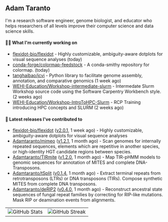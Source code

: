 ## Adam Taranto

I'm a research software engineer, genome biologist, and educator who helps researchers of all levels
improve their computer science and data science skills.

#### 👩‍💻 What I'm currently working on

- [flexidot-bio/flexidot](https://github.com/flexidot-bio/flexidot) - Highly customizable, ambiguity-aware dotplots for visual sequence analyses (today)
- [conda-forge/colormap-feedstock](https://github.com/conda-forge/colormap-feedstock) - A conda-smithy repository for colormap. (today)
- [tanghaibao/jcvi](https://github.com/tanghaibao/jcvi) - Python library to facilitate genome assembly, annotation, and comparative genomics (1 week ago)
- [WEHI-Education/Workshop-intermediate-slurm](https://github.com/WEHI-Education/Workshop-intermediate-slurm) - Intermedate Slurm Workshop source code using the Software Carpentry Workbench style. (2 weeks ago)
- [WEHI-Education/Workshop-IntroToHPC-Slurm](https://github.com/WEHI-Education/Workshop-IntroToHPC-Slurm) - RCP Training introducing HPC concepts and SLURM (2 weeks ago)

#### 🔭 Latest releases I've contributed to

- [flexidot-bio/flexidot](https://github.com/flexidot-bio/flexidot) ([v2.0.1](https://github.com/flexidot-bio/flexidot/releases/tag/v2.0.1), 1 week ago) - Highly customizable, ambiguity-aware dotplots for visual sequence analyses
- [Adamtaranto/mimeo](https://github.com/Adamtaranto/mimeo) ([v1.2.1](https://github.com/Adamtaranto/mimeo/releases/tag/v1.2.1), 1 month ago) - Scan genomes for internally repeated sequences, elements which are repetitive in another species, or high-identity HGT candidate regions between species.
- [Adamtaranto/TIRmite](https://github.com/Adamtaranto/TIRmite) ([v1.2.0](https://github.com/Adamtaranto/TIRmite/releases/tag/v1.2.0), 1 month ago) - Map TIR-pHMM models to genomic sequences for annotation of MITES and complete DNA-Transposons.
- [Adamtaranto/tSplit](https://github.com/Adamtaranto/tSplit) ([v0.1.4](https://github.com/Adamtaranto/tSplit/releases/tag/v0.1.4), 1 month ago) - Extract terminal repeats from retrotransposons (LTRs) or DNA transposons (TIRs). Compose synthetic MITES from complete DNA transposons.
- [Adamtaranto/deRIP2](https://github.com/Adamtaranto/deRIP2) ([v0.4.0](https://github.com/Adamtaranto/deRIP2/releases/tag/v0.4.0), 1 month ago) - Reconstruct ancestral state sequences of fungal repeat families by correcting for RIP-like mutations. Mask RIP or deamination events from alignments.

<table>
  <tr style="border: none">
    <td valign="top" style="border: none">
      <img src="https://github-readme-stats.vercel.app/api?username=adamtaranto&rank_icon=percentile&show_icons=true&theme=transparent" alt="GitHub Stats" />
    </td>
    <td valign="top" style="border: none">
      <img src="https://github-readme-streak-stats.herokuapp.com?user=adamtaranto&mode=weekly&theme=transparent" alt="GitHub Streak" />
    </td>
  </tr>
</table>